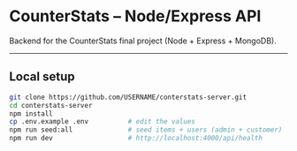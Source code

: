 # CounterStats – Node/Express API

Backend for the CounterStats final project (Node + Express + MongoDB).

---

## Local setup

```bash
git clone https://github.com/USERNAME/conterstats-server.git
cd conterstats-server
npm install
cp .env.example .env          # edit the values
npm run seed:all              # seed items + users (admin + customer)
npm run dev                   # http://localhost:4000/api/health
```
